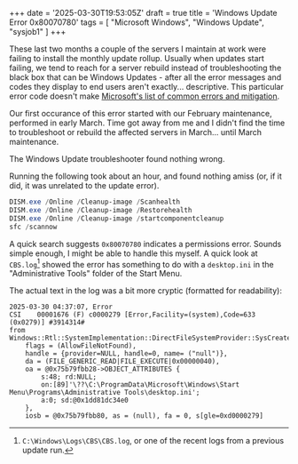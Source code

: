 +++
date = '2025-03-30T19:53:05Z'
draft = true
title = 'Windows Update Error 0x80070780'
tags = [ "Microsoft Windows", "Windows Update", "sysjob1" ]
+++

These last two months a couple of the servers I maintain at work were failing to
install the monthly update rollup. Usually when updates start failing, we tend
to reach for a server rebuild instead of troubleshooting the black box that can
be Windows Updates - after all the error messages and codes they display to end
users aren't exactly... descriptive. This particular error code doesn't make
[Microsoft's list of common errors and
mitigation](https://learn.microsoft.com/en-us/troubleshoot/windows-client/installing-updates-features-roles/common-windows-update-errors).

Our first occurance of this error started with our February maintenance,
performed in early March. Time got away from me and I didn't find the time to
troubleshoot or rebuild the affected servers in March... until March
maintenance.

The Windows Update troubleshooter found nothing wrong.

Running the following took about an hour, and found nothing amiss (or, if it
did, it was unrelated to the update error).

```powershell
DISM.exe /Online /Cleanup-image /Scanhealth
DISM.exe /Online /Cleanup-image /Restorehealth
DISM.exe /Online /Cleanup-image /startcomponentcleanup
sfc /scannow
```

A quick search suggests `0x80070780` indicates a permissions error. Sounds
simple enough, I might be able to handle this myself. A quick look at
`CBS.log`[^1] showed the error has something to do with a `desktop.ini` in the
"Administrative Tools" folder of the Start Menu.

The actual text in the log was a bit more cryptic (formatted for readability):

```
2025-03-30 04:37:07, Error
CSI    00001676 (F) c0000279 [Error,Facility=(system),Code=633 (0x0279)] #3914314#
from Windows::Rtl::SystemImplementation::DirectFileSystemProvider::SysCreateFile(
    flags = (AllowFileNotFound), 
    handle = {provider=NULL, handle=0, name= ("null")}, 
    da = (FILE_GENERIC_READ|FILE_EXECUTE|0x00000040), 
    oa = @0x75b79fbb28->OBJECT_ATTRIBUTES {
        s:48; rd:NULL; 
        on:[89]'\??\C:\ProgramData\Microsoft\Windows\Start Menu\Programs\Administrative Tools\desktop.ini';
        a:0; sd:@0x1dd81dc34e0
    },
    iosb = @0x75b79fbb80, as = (null), fa = 0, s[gle=0xd0000279]
```


[^1]:`C:\Windows\Logs\CBS\CBS.log`, or one of the recent logs from a previous
    update run.
